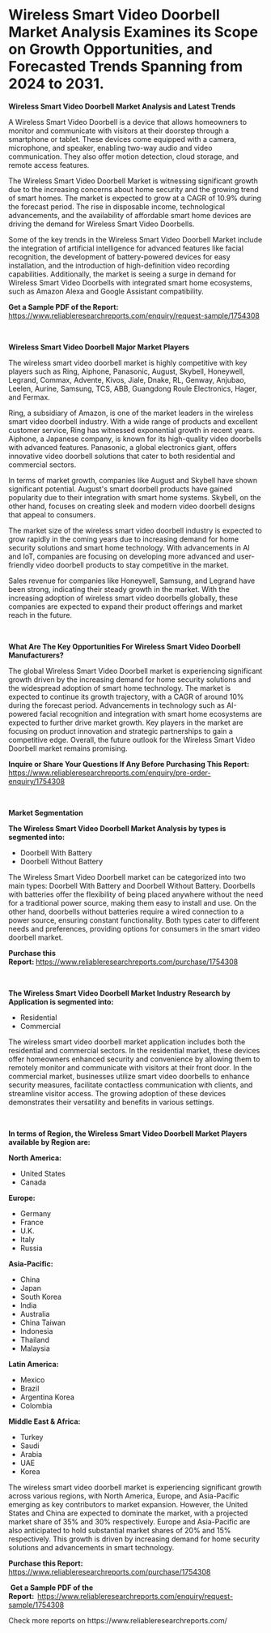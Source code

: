 <p><h1>Wireless Smart Video Doorbell Market Analysis Examines its Scope on Growth Opportunities, and Forecasted Trends Spanning from 2024 to 2031.</h1></p><p><strong>Wireless Smart Video Doorbell Market Analysis and Latest Trends</strong></p>
<p><p>A Wireless Smart Video Doorbell is a device that allows homeowners to monitor and communicate with visitors at their doorstep through a smartphone or tablet. These devices come equipped with a camera, microphone, and speaker, enabling two-way audio and video communication. They also offer motion detection, cloud storage, and remote access features.</p><p>The Wireless Smart Video Doorbell Market is witnessing significant growth due to the increasing concerns about home security and the growing trend of smart homes. The market is expected to grow at a CAGR of 10.9% during the forecast period. The rise in disposable income, technological advancements, and the availability of affordable smart home devices are driving the demand for Wireless Smart Video Doorbells.</p><p>Some of the key trends in the Wireless Smart Video Doorbell Market include the integration of artificial intelligence for advanced features like facial recognition, the development of battery-powered devices for easy installation, and the introduction of high-definition video recording capabilities. Additionally, the market is seeing a surge in demand for Wireless Smart Video Doorbells with integrated smart home ecosystems, such as Amazon Alexa and Google Assistant compatibility.</p></p>
<p><strong>Get a Sample PDF of the Report:&nbsp;</strong> <a href="https://www.reliableresearchreports.com/enquiry/request-sample/1754308">https://www.reliableresearchreports.com/enquiry/request-sample/1754308</a></p>
<p>&nbsp;</p>
<p><strong>Wireless Smart Video Doorbell Major Market Players</strong></p>
<p><p>The wireless smart video doorbell market is highly competitive with key players such as Ring, Aiphone, Panasonic, August, Skybell, Honeywell, Legrand, Commax, Advente, Kivos, Jiale, Dnake, RL, Genway, Anjubao, Leelen, Aurine, Samsung, TCS, ABB, Guangdong Roule Electronics, Hager, and Fermax. </p><p>Ring, a subsidiary of Amazon, is one of the market leaders in the wireless smart video doorbell industry. With a wide range of products and excellent customer service, Ring has witnessed exponential growth in recent years. Aiphone, a Japanese company, is known for its high-quality video doorbells with advanced features. Panasonic, a global electronics giant, offers innovative video doorbell solutions that cater to both residential and commercial sectors.</p><p>In terms of market growth, companies like August and Skybell have shown significant potential. August's smart doorbell products have gained popularity due to their integration with smart home systems. Skybell, on the other hand, focuses on creating sleek and modern video doorbell designs that appeal to consumers.</p><p>The market size of the wireless smart video doorbell industry is expected to grow rapidly in the coming years due to increasing demand for home security solutions and smart home technology. With advancements in AI and IoT, companies are focusing on developing more advanced and user-friendly video doorbell products to stay competitive in the market.</p><p>Sales revenue for companies like Honeywell, Samsung, and Legrand have been strong, indicating their steady growth in the market. With the increasing adoption of wireless smart video doorbells globally, these companies are expected to expand their product offerings and market reach in the future.</p></p>
<p>&nbsp;</p>
<p><strong>What Are The Key Opportunities For Wireless Smart Video Doorbell Manufacturers?</strong></p>
<p><p>The global Wireless Smart Video Doorbell market is experiencing significant growth driven by the increasing demand for home security solutions and the widespread adoption of smart home technology. The market is expected to continue its growth trajectory, with a CAGR of around 10% during the forecast period. Advancements in technology such as AI-powered facial recognition and integration with smart home ecosystems are expected to further drive market growth. Key players in the market are focusing on product innovation and strategic partnerships to gain a competitive edge. Overall, the future outlook for the Wireless Smart Video Doorbell market remains promising.</p></p>
<p><strong>Inquire or Share Your Questions If Any Before Purchasing This Report:</strong> <a href="https://www.reliableresearchreports.com/enquiry/pre-order-enquiry/1754308">https://www.reliableresearchreports.com/enquiry/pre-order-enquiry/1754308</a></p>
<p>&nbsp;</p>
<p><strong>Market Segmentation</strong></p>
<p><strong>The Wireless Smart Video Doorbell Market Analysis by types is segmented into:</strong></p>
<p><ul><li>Doorbell With Battery</li><li>Doorbell Without Battery</li></ul></p>
<p><p>The Wireless Smart Video Doorbell market can be categorized into two main types: Doorbell With Battery and Doorbell Without Battery. Doorbells with batteries offer the flexibility of being placed anywhere without the need for a traditional power source, making them easy to install and use. On the other hand, doorbells without batteries require a wired connection to a power source, ensuring constant functionality. Both types cater to different needs and preferences, providing options for consumers in the smart video doorbell market.</p></p>
<p><strong>Purchase this Report:&nbsp;</strong><a href="https://www.reliableresearchreports.com/purchase/1754308">https://www.reliableresearchreports.com/purchase/1754308</a></p>
<p>&nbsp;</p>
<p><strong>The Wireless Smart Video Doorbell Market Industry Research by Application is segmented into:</strong></p>
<p><ul><li>Residential</li><li>Commercial</li></ul></p>
<p><p>The wireless smart video doorbell market application includes both the residential and commercial sectors. In the residential market, these devices offer homeowners enhanced security and convenience by allowing them to remotely monitor and communicate with visitors at their front door. In the commercial market, businesses utilize smart video doorbells to enhance security measures, facilitate contactless communication with clients, and streamline visitor access. The growing adoption of these devices demonstrates their versatility and benefits in various settings.</p></p>
<p>&nbsp;</p>
<p><strong>In terms of Region, the Wireless Smart Video Doorbell Market Players available by Region are:</strong></p>
<p>
    <p> <strong> North America: </strong>
        <ul>
            <li>United States</li>
            <li>Canada</li>
        </ul>
        </p> 
    <p> <strong> Europe: </strong>
        <ul>
            <li>Germany</li>
            <li>France</li>
            <li>U.K.</li>
            <li>Italy</li>
            <li>Russia</li>
        </ul>
        </p> 
    <p> <strong> Asia-Pacific: </strong>
        <ul>
            <li>China</li>
            <li>Japan</li>
            <li>South Korea</li>
            <li>India</li>
            <li>Australia</li>
            <li>China Taiwan</li>
            <li>Indonesia</li>
            <li>Thailand</li>
            <li>Malaysia</li>
        </ul>
        </p> 
    <p> <strong> Latin America: </strong>
        <ul>
            <li>Mexico</li>
            <li>Brazil</li>
            <li>Argentina Korea</li>
            <li>Colombia</li>
        </ul>
        </p> 
    <p> <strong> Middle East & Africa: </strong>
        <ul>
            <li>Turkey</li>
            <li>Saudi</li>
            <li>Arabia</li>
            <li>UAE</li>
            <li>Korea</li>
        </ul>
    </p>
    </p>
<p><p>The wireless smart video doorbell market is experiencing significant growth across various regions, with North America, Europe, and Asia-Pacific emerging as key contributors to market expansion. However, the United States and China are expected to dominate the market, with a projected market share of 35% and 30% respectively. Europe and Asia-Pacific are also anticipated to hold substantial market shares of 20% and 15% respectively. This growth is driven by increasing demand for home security solutions and advancements in smart technology.</p></p>
<p><strong>Purchase this Report: </strong><a href="https://www.reliableresearchreports.com/purchase/1754308">https://www.reliableresearchreports.com/purchase/1754308</a></p>
<p>&nbsp;<strong>Get a Sample PDF of the Report:&nbsp;&nbsp;</strong><a href="https://www.reliableresearchreports.com/enquiry/request-sample/1754308">https://www.reliableresearchreports.com/enquiry/request-sample/1754308</a></p>
<p><strong></strong></p>
<p>Check more reports on https://www.reliableresearchreports.com/</p>